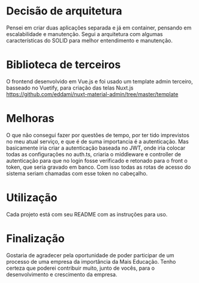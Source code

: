# Decisão de arquitetura

Pensei em criar duas aplicações separada e já em container, pensando em escalabilidade e manutenção. Segui a arquitetura com algumas características do SOLID para melhor entendimento e manutenção.

# Biblioteca de terceiros

O frontend desenvolvido em Vue.js e foi usado um template admin terceiro, basseado no Vuetify, para criação das telas Nuxt.js https://github.com/eddami/nuxt-material-admin/tree/master/template

# Melhoras

O que não consegui fazer por questões de tempo, por ter tido imprevistos no meu atual serviço, e que é de suma importancia é a autenticação. Mas basicamente iria criar a autenticação baseada no JWT, onde iria colocar todas as configurações no auth.ts, criaria o middleware e controller de autenticação para que no login fosse verificado e retonado para o front o token, que seria gravado em banco. Com isso todas as rotas de acesso do sistema seriam chamadas com esse token no cabeçalho.


# Utilização

Cada projeto está com seu README com as instruções para uso.

# Finalização

Gostaria de agradecer pela oportunidade de poder participar de um processo de uma empresa da importância da Mais Educação. Tenho certeza que poderei contribuir muito, junto de vocês, para o desenvolvimento e crescimento da empresa.

   
